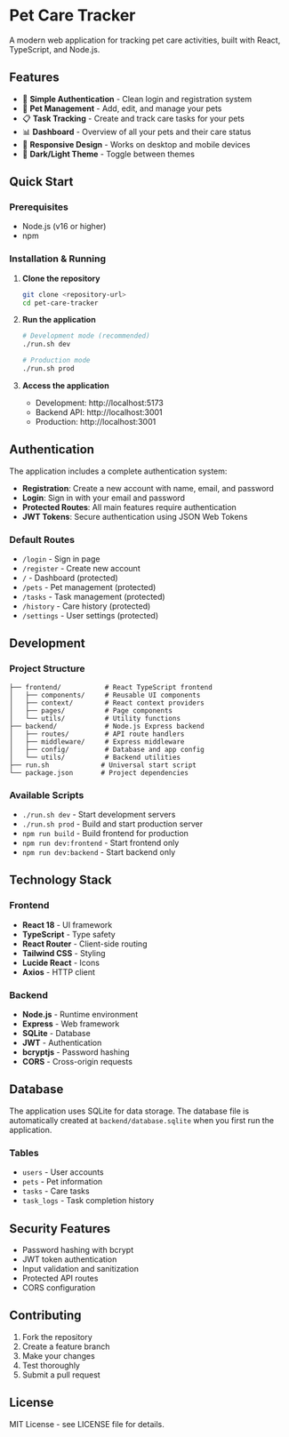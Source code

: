 # Pet Care Tracker

A modern web application for tracking pet care activities, built with React, TypeScript, and Node.js.

## Features

- 🔐 **Simple Authentication** - Clean login and registration system
- 🐾 **Pet Management** - Add, edit, and manage your pets
- 📋 **Task Tracking** - Create and track care tasks for your pets
- 📊 **Dashboard** - Overview of all your pets and their care status
- 📱 **Responsive Design** - Works on desktop and mobile devices
- 🌙 **Dark/Light Theme** - Toggle between themes

## Quick Start

### Prerequisites

- Node.js (v16 or higher)
- npm

### Installation & Running

1. **Clone the repository**
   ```bash
   git clone <repository-url>
   cd pet-care-tracker
   ```

2. **Run the application**
   ```bash
   # Development mode (recommended)
   ./run.sh dev
   
   # Production mode
   ./run.sh prod
   ```

3. **Access the application**
   - Development: http://localhost:5173
   - Backend API: http://localhost:3001
   - Production: http://localhost:3001

## Authentication

The application includes a complete authentication system:

- **Registration**: Create a new account with name, email, and password
- **Login**: Sign in with your email and password
- **Protected Routes**: All main features require authentication
- **JWT Tokens**: Secure authentication using JSON Web Tokens

### Default Routes

- `/login` - Sign in page
- `/register` - Create new account
- `/` - Dashboard (protected)
- `/pets` - Pet management (protected)
- `/tasks` - Task management (protected)
- `/history` - Care history (protected)
- `/settings` - User settings (protected)

## Development

### Project Structure

```
├── frontend/           # React TypeScript frontend
│   ├── components/     # Reusable UI components
│   ├── context/        # React context providers
│   ├── pages/          # Page components
│   └── utils/          # Utility functions
├── backend/            # Node.js Express backend
│   ├── routes/         # API route handlers
│   ├── middleware/     # Express middleware
│   ├── config/         # Database and app config
│   └── utils/          # Backend utilities
├── run.sh             # Universal start script
└── package.json       # Project dependencies
```

### Available Scripts

- `./run.sh dev` - Start development servers
- `./run.sh prod` - Build and start production server
- `npm run build` - Build frontend for production
- `npm run dev:frontend` - Start frontend only
- `npm run dev:backend` - Start backend only

## Technology Stack

### Frontend
- **React 18** - UI framework
- **TypeScript** - Type safety
- **React Router** - Client-side routing
- **Tailwind CSS** - Styling
- **Lucide React** - Icons
- **Axios** - HTTP client

### Backend
- **Node.js** - Runtime environment
- **Express** - Web framework
- **SQLite** - Database
- **JWT** - Authentication
- **bcryptjs** - Password hashing
- **CORS** - Cross-origin requests

## Database

The application uses SQLite for data storage. The database file is automatically created at `backend/database.sqlite` when you first run the application.

### Tables
- `users` - User accounts
- `pets` - Pet information
- `tasks` - Care tasks
- `task_logs` - Task completion history

## Security Features

- Password hashing with bcrypt
- JWT token authentication
- Input validation and sanitization
- Protected API routes
- CORS configuration

## Contributing

1. Fork the repository
2. Create a feature branch
3. Make your changes
4. Test thoroughly
5. Submit a pull request

## License

MIT License - see LICENSE file for details.